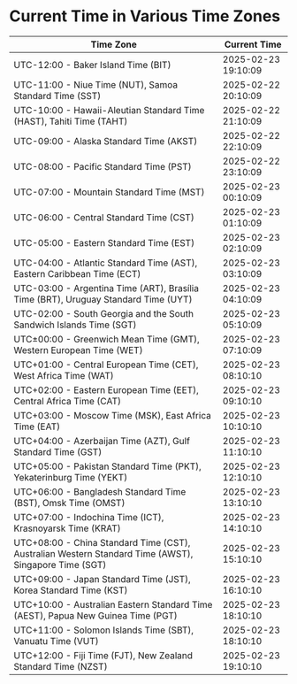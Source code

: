 # Current Time in Various Time Zones

| Time Zone | Current Time |
|-----------|--------------|
| UTC-12:00 - Baker Island Time (BIT) | 2025-02-23 19:10:09 |
| UTC-11:00 - Niue Time (NUT), Samoa Standard Time (SST) | 2025-02-22 20:10:09 |
| UTC-10:00 - Hawaii-Aleutian Standard Time (HAST), Tahiti Time (TAHT) | 2025-02-22 21:10:09 |
| UTC-09:00 - Alaska Standard Time (AKST) | 2025-02-22 22:10:09 |
| UTC-08:00 - Pacific Standard Time (PST) | 2025-02-22 23:10:09 |
| UTC-07:00 - Mountain Standard Time (MST) | 2025-02-23 00:10:09 |
| UTC-06:00 - Central Standard Time (CST) | 2025-02-23 01:10:09 |
| UTC-05:00 - Eastern Standard Time (EST) | 2025-02-23 02:10:09 |
| UTC-04:00 - Atlantic Standard Time (AST), Eastern Caribbean Time (ECT) | 2025-02-23 03:10:09 |
| UTC-03:00 - Argentina Time (ART), Brasília Time (BRT), Uruguay Standard Time (UYT) | 2025-02-23 04:10:09 |
| UTC-02:00 - South Georgia and the South Sandwich Islands Time (SGT) | 2025-02-23 05:10:09 |
| UTC±00:00 - Greenwich Mean Time (GMT), Western European Time (WET) | 2025-02-23 07:10:09 |
| UTC+01:00 - Central European Time (CET), West Africa Time (WAT) | 2025-02-23 08:10:10 |
| UTC+02:00 - Eastern European Time (EET), Central Africa Time (CAT) | 2025-02-23 09:10:10 |
| UTC+03:00 - Moscow Time (MSK), East Africa Time (EAT) | 2025-02-23 10:10:10 |
| UTC+04:00 - Azerbaijan Time (AZT), Gulf Standard Time (GST) | 2025-02-23 11:10:10 |
| UTC+05:00 - Pakistan Standard Time (PKT), Yekaterinburg Time (YEKT) | 2025-02-23 12:10:10 |
| UTC+06:00 - Bangladesh Standard Time (BST), Omsk Time (OMST) | 2025-02-23 13:10:10 |
| UTC+07:00 - Indochina Time (ICT), Krasnoyarsk Time (KRAT) | 2025-02-23 14:10:10 |
| UTC+08:00 - China Standard Time (CST), Australian Western Standard Time (AWST), Singapore Time (SGT) | 2025-02-23 15:10:10 |
| UTC+09:00 - Japan Standard Time (JST), Korea Standard Time (KST) | 2025-02-23 16:10:10 |
| UTC+10:00 - Australian Eastern Standard Time (AEST), Papua New Guinea Time (PGT) | 2025-02-23 18:10:10 |
| UTC+11:00 - Solomon Islands Time (SBT), Vanuatu Time (VUT) | 2025-02-23 18:10:10 |
| UTC+12:00 - Fiji Time (FJT), New Zealand Standard Time (NZST) | 2025-02-23 19:10:10 |
